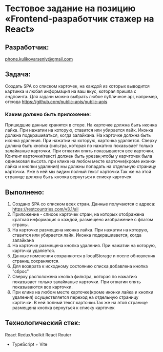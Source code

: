 #  Тестовое задание на позицию «Frontend-разработчик стажер на React»

## Разработчик:
phone.kulikovarseniy@gmail.com

## Задача:
Создать SPA со списком карточек, на каждой из которых выводится картинка и любая информация на ваш вкус, которая пришла с эндпоинта.
Для задачи можно выбрать любое публичное api, например, отсюда https://github.com/public-apis/public-apis

### Каким должно быть приложение:
Пришедшие данные хранятся в сторе.
На карточке должна быть иконка лайка. При нажатии на которую, ставится или убирается лайк. Иконка должна подкрашиваться, когда залайкана.
На карточке должна быть иконка удаления. При нажатии на которую, карточка удаляется.
Сверху должна быть кнопка фильтра, которая по нажатию показывает только залайканые карточки. При отжатии опять показываются все карточки.
Контент карточки(текст) должен быть урезан,чтобы у карчточек была одинаковая высота.
при клике на любом месте карточке(кроме иконки лайка и кнопки удаления) мы должны попадать на отдельную страницу карточки. Уже в ней мы видим полный текст карточки.Так же на этой странице должна быть кнопка вернуться к списку карточек

## Выполнено:
1. Создано SPA со списком всех стран. Данные получаются с адреса: https://restcountries.com/v3.1/all 
2. Приложение - список карточек стран, на которых отображена краткая информация о каждой, размещено изображение с флагом страны. 
3. На карточке размещена иконка лайка. При нажатии на которую, ставится или убирается лайк. Иконка  подкрашивается, когда залайкана
4. На карточке размещена кнопка удаления. При нажатии на которую, карточка удаляется.
5. Данные изменения сохраняются в localStorage и после обновления страниц сохраняются.
6. Для возврата к исходному состоянию списка добавлена кнопка "сброс"
7. Сверху расположена кнопка фильтра, которая по нажатию показывает только залайканые карточки. При отжатии опять показываются все карточки.
8. При клике на любом месте карточке(кроме иконки лайка и кнопки удаления) осуществляется переход на отдельную страницу карточки. В ней полный текст карточки.Так же на этой странице размещена кнопка вернуться к списку карточек

## Технологический стек:

React
Redux/toolkit
React Router
+ TypeScript + Vite